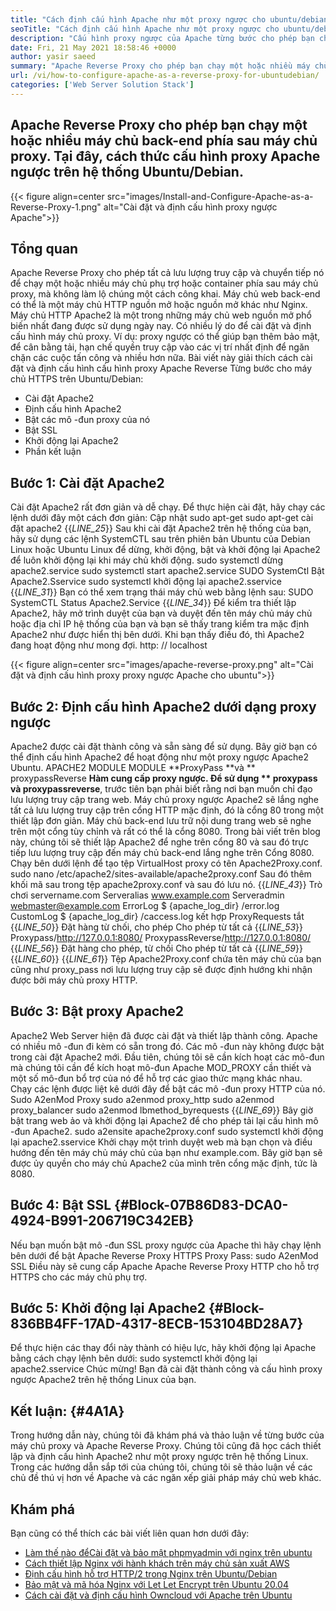 ```yaml
---
title: "Cách định cấu hình Apache như một proxy ngược cho ubuntu/debian" 
seoTitle: "Cách định cấu hình Apache như một proxy ngược cho ubuntu/debian" 
description: "Cấu hình proxy ngược của Apache từng bước cho phép bạn chạy một hoặc nhiều máy chủ kết thúc trở lại phía sau máy chủ proxy với mod_proxy trên ubuntu/debian linux." 
date: Fri, 21 May 2021 18:58:46 +0000
author: yasir saeed
summary: "Apache Reverse Proxy cho phép bạn chạy một hoặc nhiều máy chủ back-end phía sau máy chủ proxy. Tại đây, cách thức cấu hình proxy Apache ngược trên hệ thống Ubuntu/Debian." 
url: /vi/how-to-configure-apache-as-a-reverse-proxy-for-ubuntudebian/
categories: ['Web Server Solution Stack']
---
```


## Apache Reverse Proxy cho phép bạn chạy một hoặc nhiều máy chủ back-end phía sau máy chủ proxy. Tại đây, cách thức cấu hình proxy Apache ngược trên hệ thống Ubuntu/Debian.

{{< figure align=center src="images/Install-and-Configure-Apache-as-a-Reverse-Proxy-1.png" alt="Cài đặt và định cấu hình proxy ngược Apache">}}


## **Tổng quan**
Apache Reverse Proxy cho phép tất cả lưu lượng truy cập và chuyển tiếp nó để chạy một hoặc nhiều máy chủ phụ trợ hoặc container phía sau máy chủ proxy, mà không làm lộ chúng một cách công khai. Máy chủ web back-end có thể là một máy chủ HTTP nguồn mở hoặc nguồn mở khác như Nginx. Máy chủ HTTP Apache2 là một trong những máy chủ web nguồn mở phổ biến nhất đang được sử dụng ngày nay.
Có nhiều lý do để cài đặt và định cấu hình máy chủ proxy. Ví dụ: proxy ngược có thể giúp bạn thêm bảo mật, để cân bằng tải, hạn chế quyền truy cập vào các vị trí nhất định để ngăn chặn các cuộc tấn công và nhiều hơn nữa. Bài viết này giải thích cách cài đặt và định cấu hình cấu hình proxy Apache Reverse Từng bước cho máy chủ HTTPS trên Ubuntu/Debian:
  * Cài đặt Apache2
  * Định cấu hình Apache2
  * Bật các mô -đun proxy của nó
  * Bật SSL
  * Khởi động lại Apache2
  * Phần kết luận

## Bước 1: Cài đặt Apache2
Cài đặt Apache2 rất đơn giản và dễ chạy. Để thực hiện cài đặt, hãy chạy các lệnh dưới đây một cách đơn giản:
Cập nhật sudo apt-get
sudo apt-get cài đặt apache2
{{_LINE_25_}}
Sau khi cài đặt Apache2 trên hệ thống của bạn, hãy sử dụng các lệnh SystemCTL sau trên phiên bản Ubuntu của Debian Linux hoặc Ubuntu Linux để dừng, khởi động, bật và khởi động lại Apache2 để luôn khởi động lại khi máy chủ khởi động.
sudo systemctl dừng apache2.service
sudo systemctl start apache2.service
SUDO SystemCtl Bật Apache2.Sservice
sudo systemctl khởi động lại apache2.sservice
{{_LINE_31_}}
Bạn có thể xem trạng thái máy chủ web bằng lệnh sau:
SUDO SystemCTL Status Apache2.Service
{{_LINE_34_}}
Để kiểm tra thiết lập Apache2, hãy mở trình duyệt của bạn và duyệt đến tên máy chủ máy chủ hoặc địa chỉ IP hệ thống của bạn và bạn sẽ thấy trang kiểm tra mặc định Apache2 như được hiển thị bên dưới. Khi bạn thấy điều đó, thì Apache2 đang hoạt động như mong đợi. http: // localhost

{{< figure align=center src="images/apache-reverse-proxy.png" alt="Cài đặt và định cấu hình proxy proxy ngược Apache cho ubuntu">}}


## Bước 2: Định cấu hình Apache2 dưới dạng proxy ngược
Apache2 được cài đặt thành công và sẵn sàng để sử dụng. Bây giờ bạn có thể định cấu hình Apache2 để hoạt động như một proxy ngược Apache2 Ubuntu. APACHE2 MODULE MODULE **ProxyPass  **và **  proxypassReverse  **Hàm cung cấp proxy ngược. Để sử dụng **  proxypass  **và**   proxypassreverse**, trước tiên bạn phải biết rằng nơi bạn muốn chỉ đạo lưu lượng truy cập trang web.
Máy chủ proxy ngược Apache2 sẽ lắng nghe tất cả lưu lượng truy cập trên cổng HTTP mặc định, đó là cổng 80 trong một thiết lập đơn giản. Máy chủ back-end lưu trữ nội dung trang web sẽ nghe trên một cổng tùy chỉnh và rất có thể là cổng 8080.
Trong bài viết trên blog này, chúng tôi sẽ thiết lập Apache2 để nghe trên cổng 80 và sau đó trực tiếp lưu lượng truy cập đến máy chủ back-end lắng nghe trên Cổng 8080. Chạy bên dưới lệnh để tạo tệp VirtualHost proxy có tên Apache2Proxy.conf.
sudo nano /etc/apache2/sites-available/apache2proxy.conf
Sau đó thêm khối mã sau trong tệp apache2proxy.conf và sau đó lưu nó.
{{_LINE_43_}}
        Trò chơi servername.com
        Serveralias www.example.com
        Serveradmin webmaster@example.com
        ErrorLog $ {apache_log_dir} /error.log
        CustomLog $ {apache_log_dir} /caccess.log kết hợp
        ProxyRequests tắt
{{_LINE_50_}}
          Đặt hàng từ chối, cho phép
          Cho phép từ tất cả
{{_LINE_53_}}
        Proxypass/http://127.0.0.1:8080/
        ProxypassReverse/http://127.0.0.1:8080/
{{_LINE_56_}}
          Đặt hàng cho phép, từ chối
          Cho phép từ tất cả
{{_LINE_59_}}
{{_LINE_60_}}
{{_LINE_61_}}
Tệp Apache2Proxy.conf chứa tên máy chủ của bạn cũng như proxy_pass nơi lưu lượng truy cập sẽ được định hướng khi nhận được bởi máy chủ proxy HTTP.

## Bước 3: Bật proxy Apache2
Apache2 Web Server hiện đã được cài đặt và thiết lập thành công. Apache có nhiều mô -đun đi kèm có sẵn trong đó. Các mô -đun này không được bật trong cài đặt Apache2 mới. Đầu tiên, chúng tôi sẽ cần kích hoạt các mô-đun mà chúng tôi cần để kích hoạt mô-đun Apache MOD_PROXY cần thiết và một số mô-đun bổ trợ của nó để hỗ trợ các giao thức mạng khác nhau. Chạy các lệnh được liệt kê dưới đây để bật các mô -đun proxy HTTP của nó.
Sudo A2enMod Proxy
sudo a2enmod proxy_http
sudo a2enmod proxy_balancer
sudo a2enmod lbmethod_byrequests
{{_LINE_69_}}
Bây giờ bật trang web ảo và khởi động lại Apache2 để cho phép tải lại cấu hình mô -đun Apache2.
sudo a2ensite apache2proxy.conf
sudo systemctl khởi động lại apache2.sservice
Khởi chạy một trình duyệt web mà bạn chọn và điều hướng đến tên máy chủ máy chủ của bạn như example.com. Bây giờ bạn sẽ được ủy quyền cho máy chủ Apache2 của mình trên cổng mặc định, tức là 8080.

## Bước 4: Bật SSL   {#Block-07B86D83-DCA0-4924-B991-206719C342EB}
Nếu bạn muốn bật mô -đun SSL proxy ngược của Apache thì hãy chạy lệnh bên dưới để bật Apache Reverse Proxy HTTPS Proxy Pass:
sudo A2enMod SSL
Điều này sẽ cung cấp Apache Apache Reverse Proxy HTTP cho hỗ trợ HTTPS cho các máy chủ phụ trợ.

## Bước 5: Khởi động lại Apache2   {#Block-836BB4FF-17AD-4317-8ECB-153104BD28A7}
Để thực hiện các thay đổi này thành có hiệu lực, hãy khởi động lại Apache bằng cách chạy lệnh bên dưới:
sudo systemctl khởi động lại apache2.sservice
Chúc mừng! Bạn đã cài đặt thành công và cấu hình proxy ngược Apache2 trên hệ thống Linux của bạn.

##  **Kết luận:**    {#4A1A}
Trong hướng dẫn này, chúng tôi đã khám phá và thảo luận về từng bước của máy chủ proxy và Apache Reverse Proxy. Chúng tôi cũng đã học cách thiết lập và định cấu hình Apache2 như một proxy ngược trên hệ thống Linux. Trong các hướng dẫn sắp tới của chúng tôi, chúng tôi sẽ thảo luận về các chủ đề thú vị hơn về Apache và các ngăn xếp giải pháp máy chủ web khác.

## Khám phá
Bạn cũng có thể thích các bài viết liên quan hơn dưới đây:
  * [Làm thế nào để][1][Cài đặt và bảo mật phpmyadmin với nginx trên ubuntu][2]
  * [Cách thiết lập Nginx với hành khách trên máy chủ sản xuất AWS][3]
  * [Định cấu hình hỗ trợ HTTP/2 trong Nginx trên Ubuntu/Debian][4]
  * [Bảo mật và mã hóa Nginx với Let Let Encrypt trên Ubuntu 20.04][5]
  * [Cách cài đặt và định cấu hình Owncloud với Apache trên Ubuntu][6]

  
[1]: https://blog.containerize.com/web-server-solution-stack/vi/how-to-configure-apache-as-a-reverse-proxy-for-ubuntudebian/
[2]: https://blog.containerize.com/web-server-solution-stack/how-to-install-and-secure-phpmyadmin-with-nginx-on-ubuntu/
[3]: https://blog.containerize.com/web-server-solution-stack/how-to-setup-nginx-with-passenger-on-aws-production-server/
[4]: https://blog.containerize.com/web-server-solution-stack/how-to-configure-http2-support-in-nginx-on-ubuntudebian/
[5]: https://blog.containerize.com/web-server-solution-stack/how-to-secure-nginx-with-letsencrypt-on-ubuntu-20-04/
[6]: https://blog.containerize.com/backup-and-sync-software/how-to-install-and-configure-owncloud-with-apache-on-ubuntu/
